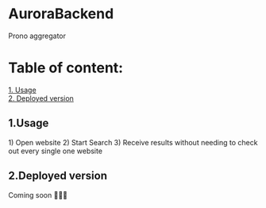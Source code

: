 # AuroraBackend

Prono aggregator

# Table of content:
<a href="#1">1. Usage</a> </br>
<a href="#2">2. Deployed version</a></br>

<h2 id="#1">1.Usage</h2>
1) Open website
2) Start Search
3) Receive results without needing to check out every single one website
<h2 id="#2">2.Deployed version</h2>
Coming soon 🚀🚀🚀

